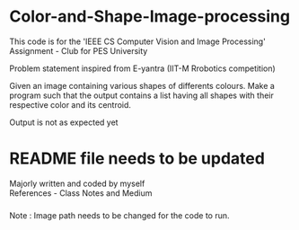 # Color-and-Shape-Image-processing
This code is for the 'IEEE CS Computer Vision and Image Processing' Assignment - Club for PES University

Problem statement inspired from E-yantra (IIT-M Rrobotics competition)

Given an image containing various shapes of differents colours. 
Make a program such that the output contains a list having all shapes with their respective color and its centroid. 

Output is not as expected yet 

# README file needs to be updated

Majorly written and coded by myself  
References - Class Notes and Medium
###
Note : Image path needs to be changed for the code to run.

